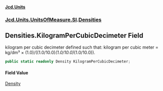 #### [Jcd.Units](index.md 'index')

### [Jcd.Units.UnitsOfMeasure.SI](Jcd.Units.UnitsOfMeasure.SI.md 'Jcd.Units.UnitsOfMeasure.SI').[Densities](Densities.md 'Jcd.Units.UnitsOfMeasure.SI.Densities')

## Densities.KilogramPerCubicDecimeter Field

kilogram per cubic decimeter defined such that: kilogram per cubic meter = kg/dm³ ×
(1.0)/((1.0/10.0)*(1.0/10.0)*(1.0/10.0)).

```csharp
public static readonly Density KilogramPerCubicDecimeter;
```

#### Field Value

[Density](Density.md 'Jcd.Units.UnitTypes.Density')